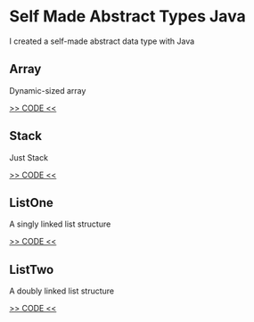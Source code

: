 # Self Made Abstract Types Java

I created a self-made abstract data type with Java

## Array

Dynamic-sized array

[>> CODE <<](https://github.com/andybeardness/SelfMadeTypesJava/tree/main/Array)

## Stack

Just Stack

[>> CODE <<](https://github.com/andybeardness/SelfMadeTypesJava/tree/main/Stack)

## ListOne

A singly linked list structure

[>> CODE <<](https://github.com/andybeardness/SelfMadeTypesJava/tree/main/ListOne)

## ListTwo

A doubly linked list structure

[>> CODE <<](https://github.com/andybeardness/SelfMadeTypesJava/tree/main/ListTwo)
